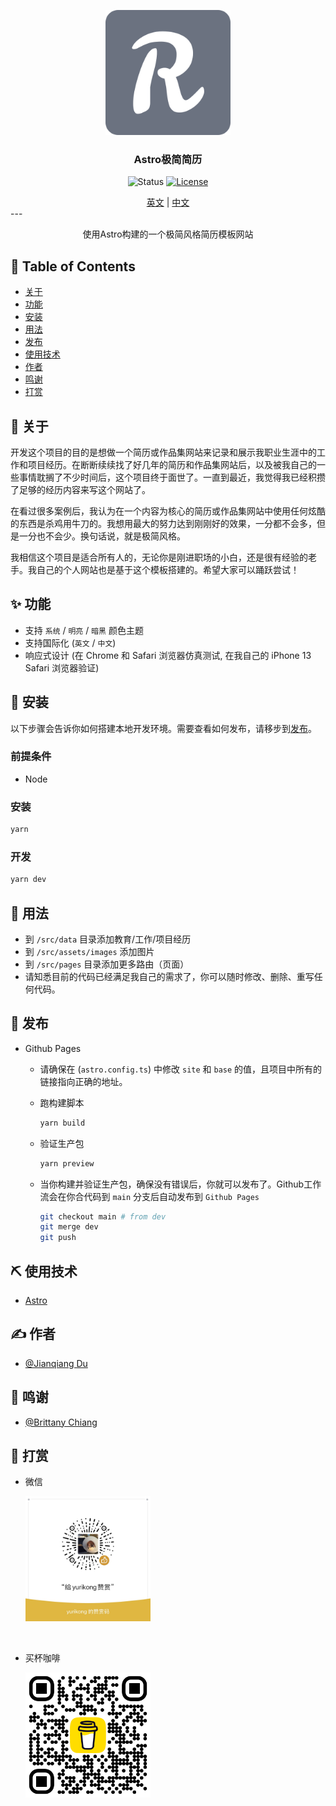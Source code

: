 <p align="center">
 <img width=200 src="./public/android-chrome-512x512.png" alt="Project logo">
</p>

<h3 align="center">Astro极简简历</h3>

<div align="center">

![Status](https://img.shields.io/badge/status-active-success.svg)
[![License](https://img.shields.io/badge/license-MIT-blue.svg)](/LICENSE)

</div>

<div align="center">
<a href="./README.md">英文</a>
| <a href="./README_zh.md">中文</a>
</div>
---

<p align="center">使用Astro构建的一个极简风格简历模板网站</p>

## 📝 Table of Contents

- [关于](#关于)
- [功能](#功能)
- [安装](#安装)
- [用法](#用法)
- [发布](#发布)
- [使用技术](#使用技术)
- [作者](#作者)
- [鸣谢](#鸣谢)
- [打赏](#打赏)

## 🧐 关于 <a id="关于"></a>

开发这个项目的目的是想做一个简历或作品集网站来记录和展示我职业生涯中的工作和项目经历。在断断续续找了好几年的简历和作品集网站后，以及被我自己的一些事情耽搁了不少时间后，这个项目终于面世了。一直到最近，我觉得我已经积攒了足够的经历内容来写这个网站了。

在看过很多案例后，我认为在一个内容为核心的简历或作品集网站中使用任何炫酷的东西是杀鸡用牛刀的。我想用最大的努力达到刚刚好的效果，一分都不会多，但是一分也不会少。换句话说，就是极简风格。

我相信这个项目是适合所有人的，无论你是刚进职场的小白，还是很有经验的老手。我自己的个人网站也是基于这个模板搭建的。希望大家可以踊跃尝试！

## ✨ 功能 <a id="功能"></a>

- 支持 `系统` / `明亮` / `暗黑` 颜色主题
- 支持国际化 (`英文` / `中文`)
- 响应式设计 (在 Chrome 和 Safari 浏览器仿真测试, 在我自己的 iPhone 13 Safari 浏览器验证)

## 🏁 安装 <a id="安装"></a>

以下步骤会告诉你如何搭建本地开发环境。需要查看如何发布，请移步到[发布](#发布)。

### 前提条件

- Node

### 安装

```bash
yarn
```

### 开发

```bash
yarn dev
```

## 🎈 用法 <a id="用法"></a>

- 到 `/src/data` 目录添加教育/工作/项目经历
- 到 `/src/assets/images` 添加图片
- 到 `/src/pages` 目录添加更多路由（页面）
- 请知悉目前的代码已经满足我自己的需求了，你可以随时修改、删除、重写任何代码。

## 🚀 发布 <a id="发布"></a>

- Github Pages

  - 请确保在 (`astro.config.ts`) 中修改 `site` 和 `base` 的值，且项目中所有的链接指向正确的地址。

  - 跑构建脚本

    ```bash
    yarn build
    ```

  - 验证生产包

    ```bash
    yarn preview
    ```

  - 当你构建并验证生产包，确保没有错误后，你就可以发布了。Github工作流会在你合代码到 `main` 分支后自动发布到 `Github Pages`

    ```bash
    git checkout main # from dev
    git merge dev
    git push
    ```

## ⛏️ 使用技术 <a id="使用技术"></a>

- [Astro](https://astro.build/)

## ✍️ 作者 <a id="作者"></a>

- [@Jianqiang Du](https://github.com/yurikong)

## 🎉 鸣谢 <a id="鸣谢"></a>

- [@Brittany Chiang](https://brittanychiang.com)

## 💸 打赏 <a id="打赏"></a>

- 微信

  <img width=200 src="./src/assets/images/wechat-donation-qr.webp" alt="Wechat Donation QR">

<br/>

- 买杯咖啡

  <img width=200 src="./src/assets/images/buy-me-a-coffee-donation-qr.webp" alt="Buy me a coffee QR">
